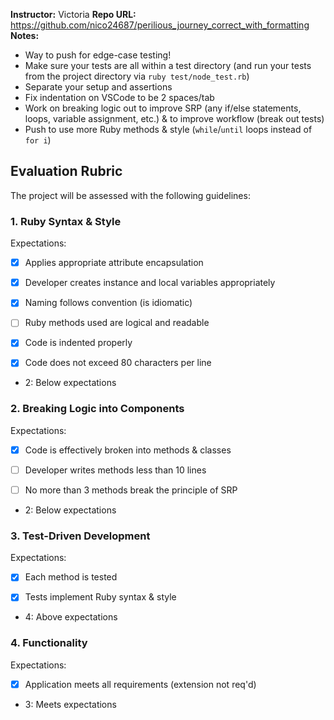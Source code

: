 **Instructor:** Victoria
**Repo URL:** https://github.com/nico24687/perilious_journey_correct_with_formatting
**Notes:** 

* Way to push for edge-case testing!
* Make sure your tests are all within a test directory (and run your tests from the project directory via `ruby test/node_test.rb`)
* Separate your setup and assertions
* Fix indentation on VSCode to be 2 spaces/tab
* Work on breaking logic out to improve SRP (any if/else statements, loops, variable assignment, etc.) & to improve workflow (break out tests)
* Push to use more Ruby methods & style (`while`/`until` loops instead of `for i`)

## Evaluation Rubric

The project will be assessed with the following guidelines:

### 1. Ruby Syntax & Style

Expectations: 

- [x] Applies appropriate attribute encapsulation  

- [x] Developer creates instance and local variables appropriately

- [x] Naming follows convention (is idiomatic)

- [ ] Ruby methods used are logical and readable

- [x] Code is indented properly

- [x] Code does not exceed 80 characters per line  

* 2: Below expectations

### 2. Breaking Logic into Components

Expectations: 

- [x] Code is effectively broken into methods & classes 

- [ ] Developer writes methods less than 10 lines 

- [ ] No more than 3 methods break the principle of SRP 

* 2: Below expectations

### 3. Test-Driven Development

Expectations: 

- [x] Each method is tested  

- [x] Tests implement Ruby syntax & style   

* 4: Above expectations

### 4. Functionality

Expectations: 

- [x] Application meets all requirements (extension not req'd)

* 3: Meets expectations
